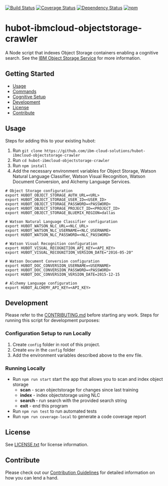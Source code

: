 [![Build Status](https://travis-ci.org/ibm-cloud-solutions/hubot-ibmcloud-objectstorage-crawler.svg?branch=master)](https://travis-ci.org/ibm-cloud-solutions/hubot-ibmcloud-objectstorage-crawler)
[![Coverage Status](https://coveralls.io/repos/github/ibm-cloud-solutions/hubot-ibmcloud-objectstorage-crawler/badge.svg?branch=master)](https://coveralls.io/github/ibm-cloud-solutions/hubot-ibmcloud-objectstorage-crawler?branch=master)
[![Dependency Status](https://dependencyci.com/github/ibm-cloud-solutions/hubot-ibmcloud-objectstorage-crawler/badge)](https://dependencyci.com/github/ibm-cloud-solutions/hubot-ibmcloud-objectstorage-crawler)
[![npm](https://img.shields.io/npm/v/hubot-ibmcloud-objectstorage-crawler.svg?maxAge=2592000)](https://www.npmjs.com/package/hubot-ibmcloud-objectstorage-crawler)

# hubot-ibmcloud-objectstorage-crawler

A Node script that indexes Object Storage containers enabling a cognitive search.  See the [IBM Object Storage Service](https://console.ng.bluemix.net/catalog/services/object-storage/) for more information.

## Getting Started
* [Usage](#usage)
* [Commands](#commands)
* [Cognitive Setup](#cognitive-setup)
* [Development](#development)
* [License](#license)
* [Contribute](#contribute)

## Usage

Steps for adding this to your existing hubot:

1. Run `git clone https://github.com/ibm-cloud-solutions/hubot-ibmcloud-objectstorage-crawler`
2. Run `cd hubot-ibmcloud-objectstorage-crawler`
3. Run `npm install`
4. Add the necessary environment variables for Object Storage, Watson Natural Language Classifier, Watson Visual Recognition, Watson Document Conversion, and Alchemy Language Services.

```
# Object Storage configuration
export HUBOT_OBJECT_STORAGE_AUTH_URL=<URL>
export HUBOT_OBJECT_STORAGE_USER_ID=<USER_ID>
export HUBOT_OBJECT_STORAGE_PASSWORD=<PASSWORD>
export HUBOT_OBJECT_STORAGE_PROJECT_ID=<PROJECT_ID>
export HUBOT_OBJECT_STORAGE_BLUEMIX_REGION=dallas

# Watson Natural Language Classifier configuration
export HUBOT_WATSON_NLC_URL=<NLC_URL>
export HUBOT_WATSON_NLC_USERNAME=<NLC_USERNAME>
export HUBOT_WATSON_NLC_PASSWORD=<NLC_PASSWORD>

# Watson Visual Recognition configuration
export HUBOT_VISUAL_RECOGNITION_API_KEY=<API_KEY>
export HUBOT_VISUAL_RECOGNITION_VERSION_DATE="2016-05-20"

# Watson Document Conversion configuration
export HUBOT_DOC_CONVERSION_USERNAME=<USERNAME>
export HUBOT_DOC_CONVERSION_PASSWORD=<PASSWORD>
export HUBOT_DOC_CONVERSION_VERSION_DATE=2015-12-15

# Alchemy Language configuration
export HUBOT_ALCHEMY_API_KEY=<API_KEY>
```

## Development

Please refer to the [CONTRIBUTING.md](https://github.com/ibm-cloud-solutions/hubot-ibmcloud-objectstorage-crawler/blob/master/CONTRIBUTING.md) before starting any work.  Steps for running this script for development purposes:

### Configuration Setup to run Locally
1. Create `config` folder in root of this project.
2. Create `env` in the `config` folder
3. Add the environment variables described above to the env file.

### Running Locally
- Run `npm run start` start the app that allows you to scan and index object storage
    - **scan** - scan objectstorage for changes since last training
    - **index** - index objectstorage using NLC
    - **search <string>** - run search with the provided search string
    - **exit** - end this program
- Run `npm run test` to run automated tests
- Run `npm run coverage-local` to generate a code coverage report

## License

See [LICENSE.txt](https://github.com/ibm-cloud-solutions/hubot-ibmcloud-objectstorage-crawler/blob/master/LICENSE.txt) for license information.

## Contribute

Please check out our [Contribution Guidelines](https://github.com/ibm-cloud-solutions/hubot-ibmcloud-objectstorage-crawler/blob/master/CONTRIBUTING.md) for detailed information on how you can lend a hand.
